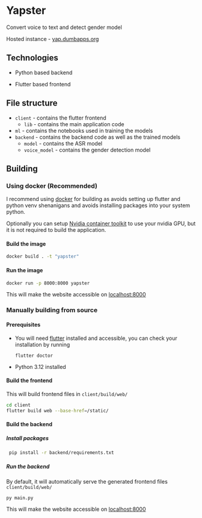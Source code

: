 # Yapster

Convert voice to text and detect gender model

Hosted instance - [yap.dumbapps.org](https://yap.dumbapps.org)

## Technologies

* Python based backend

* Flutter based frontend

## File structure 

* ```client``` - contains the flutter frontend
    * ```lib``` - contains the main application code
* ```ml``` - contains the notebooks used in training the models
* ```backend``` - contains the backend code as well as the trained models
    *  ```model``` - contains the ASR model 
    * ```voice_model``` - contains the gender detection model

## Building

### Using docker (Recommended) 

I recommend using [docker](https://docs.docker.com/engine/install/) for building as avoids setting up flutter and python venv shenanigans and avoids installing packages into your system python.

Optionally you can setup [Nvidia container toolkit](https://docs.nvidia.com/datacenter/cloud-native/container-toolkit/latest/install-guide.html) to use your nvidia GPU, but it is not required to build the application.

#### Build the image
```bash
docker build . -t "yapster"
``` 
#### Run the image
```bash
docker run -p 8000:8000 yapster 
```

This will make the website accessible on [localhost:8000](http://localhost:8000)

### Manually building from source

#### Prerequisites
* You will need [flutter](https://docs.flutter.dev/get-started/install) installed and accessible, you can check your installation by running
    ```
    flutter doctor
    ```

* Python 3.12 installed

#### Build the frontend
This will build frontend files in ```client/build/web/```

```bash
cd client
flutter build web --base-href=/static/
```

#### Build the backend

##### Install packages

```bash
 pip install -r backend/requirements.txt 
```
##### Run the backend 
By default, it will automatically serve the generated frontend files ```client/build/web/```

```
py main.py
```

This will make the website accessible on [localhost:8000](http://localhost:8000)
